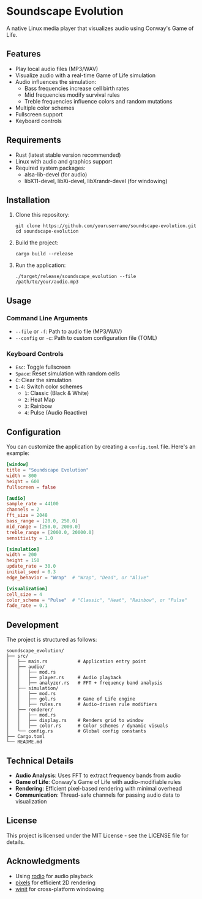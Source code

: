 # Soundscape Evolution

A native Linux media player that visualizes audio using Conway's Game of Life.

## Features

- Play local audio files (MP3/WAV)
- Visualize audio with a real-time Game of Life simulation
- Audio influences the simulation:
  - Bass frequencies increase cell birth rates
  - Mid frequencies modify survival rules
  - Treble frequencies influence colors and random mutations
- Multiple color schemes
- Fullscreen support
- Keyboard controls

## Requirements

- Rust (latest stable version recommended)
- Linux with audio and graphics support
- Required system packages:
  - alsa-lib-devel (for audio)
  - libX11-devel, libXi-devel, libXrandr-devel (for windowing)

## Installation

1. Clone this repository:
   ```
   git clone https://github.com/yourusername/soundscape-evolution.git
   cd soundscape-evolution
   ```

2. Build the project:
   ```
   cargo build --release
   ```

3. Run the application:
   ```
   ./target/release/soundscape_evolution --file /path/to/your/audio.mp3
   ```

## Usage

### Command Line Arguments

- `--file` or `-f`: Path to audio file (MP3/WAV)
- `--config` or `-c`: Path to custom configuration file (TOML)

### Keyboard Controls

- `Esc`: Toggle fullscreen
- `Space`: Reset simulation with random cells
- `C`: Clear the simulation
- `1-4`: Switch color schemes
  - `1`: Classic (Black & White)
  - `2`: Heat Map
  - `3`: Rainbow
  - `4`: Pulse (Audio Reactive)

## Configuration

You can customize the application by creating a `config.toml` file. Here's an example:

```toml
[window]
title = "Soundscape Evolution"
width = 800
height = 600
fullscreen = false

[audio]
sample_rate = 44100
channels = 2
fft_size = 2048
bass_range = [20.0, 250.0]
mid_range = [250.0, 2000.0]
treble_range = [2000.0, 20000.0]
sensitivity = 1.0

[simulation]
width = 200
height = 150
update_rate = 30.0
initial_seed = 0.3
edge_behavior = "Wrap"  # "Wrap", "Dead", or "Alive"

[visualization]
cell_size = 4
color_scheme = "Pulse"  # "Classic", "Heat", "Rainbow", or "Pulse"
fade_rate = 0.1
```

## Development

The project is structured as follows:

```
soundscape_evolution/
├── src/
│   ├── main.rs           # Application entry point
│   ├── audio/
│   │   ├── mod.rs
│   │   ├── player.rs     # Audio playback
│   │   ├── analyzer.rs   # FFT + frequency band analysis
│   ├── simulation/
│   │   ├── mod.rs
│   │   ├── gol.rs        # Game of Life engine
│   │   ├── rules.rs      # Audio-driven rule modifiers
│   ├── renderer/
│   │   ├── mod.rs
│   │   ├── display.rs    # Renders grid to window
│   │   ├── color.rs      # Color schemes / dynamic visuals
│   └── config.rs         # Global config constants
├── Cargo.toml
└── README.md
```

## Technical Details

- **Audio Analysis**: Uses FFT to extract frequency bands from audio
- **Game of Life**: Conway's Game of Life with audio-modifiable rules
- **Rendering**: Efficient pixel-based rendering with minimal overhead
- **Communication**: Thread-safe channels for passing audio data to visualization

## License

This project is licensed under the MIT License - see the LICENSE file for details.

## Acknowledgments

- Using [rodio](https://github.com/RustAudio/rodio) for audio playback
- [pixels](https://github.com/parasyte/pixels) for efficient 2D rendering
- [winit](https://github.com/rust-windowing/winit) for cross-platform windowing